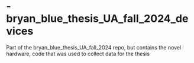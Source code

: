 # -bryan_blue_thesis_UA_fall_2024_devices
Part of the  bryan_blue_thesis_UA_fall_2024 repo, but contains the novel hardware, code that was used to collect data for the thesis
